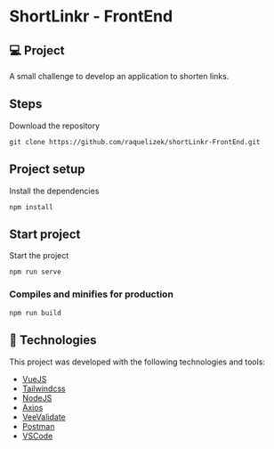 # ShortLinkr - FrontEnd

## 💻 Project
A small challenge to develop an application to shorten links.

## Steps
Download the repository
```
git clone https://github.com/raquelizek/shortLinkr-FrontEnd.git
```

## Project setup
Install the dependencies
```
npm install
```

## Start project
Start the project
```
npm run serve
```

### Compiles and minifies for production
```
npm run build
```


## 🚀 Technologies

This project was developed with the following technologies and tools:

- [VueJS](vuejs.org/)
- [Tailwindcss](https://tailwindcss.com/)
- [NodeJS](https://nodejs.org/en/)
- [Axios](https://axios-http.com/ptbr/docs/intro)
- [VeeValidate](https://vee-validate.logaretm.com/v4/)
- [Postman](https://www.postman.com/)
- [VSCode](https://code.visualstudio.com/https://aws.amazon.com/pt/s3)

<br>
